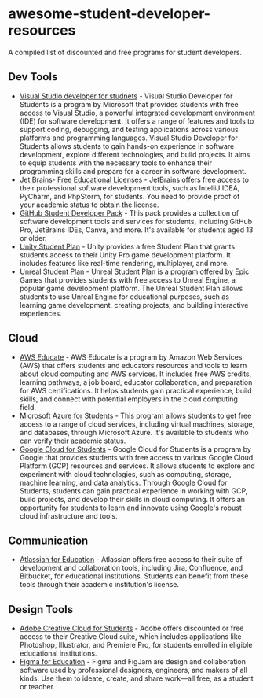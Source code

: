 # awesome-student-developer-resources
A compiled list of discounted and free programs for student developers.

## Dev Tools
- [Visual Studio developer for studnets](https://visualstudio.microsoft.com/students/) - Visual Studio Developer for Students is a program by Microsoft that provides students with free access to Visual Studio, a powerful integrated development environment (IDE) for software development. It offers a range of features and tools to support coding, debugging, and testing applications across various platforms and programming languages. Visual Studio Developer for Students allows students to gain hands-on experience in software development, explore different technologies, and build projects. It aims to equip students with the necessary tools to enhance their programming skills and prepare for a career in software development.
- [Jet Brains- Free Educational Licenses](https://www.jetbrains.com/community/education/#students) - JetBrains offers free access to their professional software development tools, such as IntelliJ IDEA, PyCharm, and PhpStorm, for students. You need to provide proof of your academic status to obtain the license.
- [GitHub Student Developer Pack](https://education.github.com/pack#offers) - This pack provides a collection of software development tools and services for students, including GitHub Pro, JetBrains IDEs, Canva, and more. It's available for students aged 13 or older.
- [Unity Student Plan](https://unity.com/products/unity-student) - Unity provides a free Student Plan that grants students access to their Unity Pro game development platform. It includes features like real-time rendering, multiplayer, and more.
- [Unreal Student Plan](https://www.unrealengine.com/en-US/students) - Unreal Student Plan is a program offered by Epic Games that provides students with free access to Unreal Engine, a popular game development platform. The Unreal Student Plan allows students to use Unreal Engine for educational purposes, such as learning game development, creating projects, and building interactive experiences. 

## Cloud
- [AWS Educate](https://aws.amazon.com/education/awseducate/) - AWS Educate is a program by Amazon Web Services (AWS) that offers students and educators resources and tools to learn about cloud computing and AWS services. It includes free AWS credits, learning pathways, a job board, educator collaboration, and preparation for AWS certifications. It helps students gain practical experience, build skills, and connect with potential employers in the cloud computing field.
- [Microsoft Azure for Students](https://azure.microsoft.com/en-us/free/students/) - This program allows students to get free access to a range of cloud services, including virtual machines, storage, and databases, through Microsoft Azure. It's available to students who can verify their academic status.
- [Google Cloud for Students](https://cloud.google.com/edu/students) - Google Cloud for Students is a program by Google that provides students with free access to various Google Cloud Platform (GCP) resources and services. It allows students to explore and experiment with cloud technologies, such as computing, storage, machine learning, and data analytics. Through Google Cloud for Students, students can gain practical experience in working with GCP, build projects, and develop their skills in cloud computing. It offers an opportunity for students to learn and innovate using Google's robust cloud infrastructure and tools.

## Communication
- [Atlassian for Education](https://www.atlassian.com/solutions/survey/classroom-license-request) - Atlassian offers free access to their suite of development and collaboration tools, including Jira, Confluence, and Bitbucket, for educational institutions. Students can benefit from these tools through their academic institution's license.
## Design Tools
- [Adobe Creative Cloud for Students](https://www.adobe.com/creativecloud/buy/students.html) - Adobe offers discounted or free access to their Creative Cloud suite, which includes applications like Photoshop, Illustrator, and Premiere Pro, for students enrolled in eligible educational institutions.
- [Figma for Education](https://www.figma.com/education/) - Figma and FigJam are design and collaboration software used by professional designers, engineers, and makers of all kinds. Use them to ideate, create, and share work—all free, as a student or teacher.

